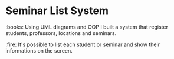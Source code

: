 <h1>Seminar List System </h1>
<p>:books: Using UML diagrams and OOP I built a system that register students, professors, locations and seminars.</p>
<p>:fire: It's possible to list each student or seminar and show their informations on the screen.</p>
